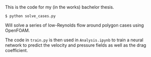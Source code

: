 This is the code for my (in the works) bachelor thesis.
    
    $ python solve_cases.py
    
Will solve a series of low-Reynolds flow around polygon cases using OpenFOAM.

The code in `train.py` is then used in `Analysis.ipynb` to train a neural network
to predict the velocity and pressure fields as well as the drag coefficient.
